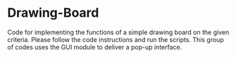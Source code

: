 # Drawing-Board
Code for implementing the functions of a simple drawing board on the given criteria. Please follow the code instructions and run the scripts. This group of codes uses the GUI module to deliver a pop-up interface.
